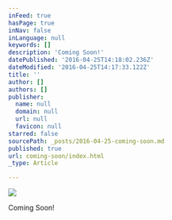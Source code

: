 ```yaml
---
inFeed: true
hasPage: true
inNav: false
inLanguage: null
keywords: []
description: 'Coming Soon!'
datePublished: '2016-04-25T14:18:02.236Z'
dateModified: '2016-04-25T14:17:33.122Z'
title: ''
author: []
authors: []
publisher:
  name: null
  domain: null
  url: null
  favicon: null
starred: false
sourcePath: _posts/2016-04-25-coming-soon.md
published: true
url: coming-soon/index.html
_type: Article

---
```

![](https://the-grid-user-content.s3-us-west-2.amazonaws.com/58347a1b-fdd4-452e-919a-1c3945db2214.jpg)

Coming Soon!